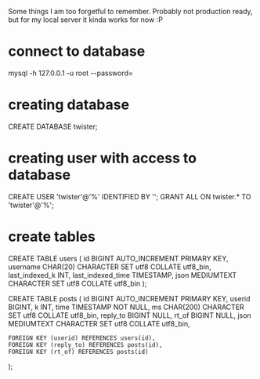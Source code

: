 Some things I am too forgetful to remember.
Probably not production ready, but for my local server it kinda works for now :P

# connect to database
mysql -h 127.0.0.1 -u root --password=<pwroot>

# creating database
CREATE DATABASE twister;

# creating user with access to database
CREATE USER 'twister'@'%' IDENTIFIED BY '<pwtwister>';
GRANT ALL ON twister.* TO 'twister'@'%';

# create tables
CREATE TABLE users (
    id BIGINT AUTO_INCREMENT PRIMARY KEY,
    username CHAR(20) CHARACTER SET utf8 COLLATE utf8_bin,
    last_indexed_k INT,
    last_indexed_time TIMESTAMP,
    json MEDIUMTEXT CHARACTER SET utf8 COLLATE utf8_bin
);

CREATE TABLE posts (
    id BIGINT AUTO_INCREMENT PRIMARY KEY,
    userid BIGINT,
    k INT,
    time TIMESTAMP NOT NULL,
    ms CHAR(200) CHARACTER SET utf8 COLLATE utf8_bin,
    reply_to BIGINT NULL,
    rt_of BIGINT NULL,
    json MEDIUMTEXT CHARACTER SET utf8 COLLATE utf8_bin,

    FOREIGN KEY (userid) REFERENCES users(id),
    FOREIGN KEY (reply_to) REFERENCES posts(id),
    FOREIGN KEY (rt_of) REFERENCES posts(id)
);
